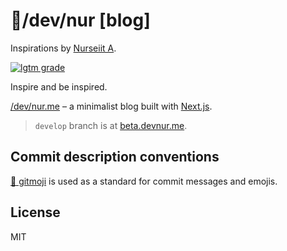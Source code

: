 # 🚁/dev/nur [blog]

Inspirations by [Nurseiit A](https://devnur.me/about).

[![lgtm grade][]][lgtm status]

Inspire and be inspired.

[/dev/nur.me](https://devnur.me) – a minimalist blog built with [Next.js](https://github.com/zeit/next.js).

> `develop` branch is at [beta.devnur.me](https://beta.devnur.me).

## Commit description conventions

[🐙 gitmoji](https://github.com/carloscuesta/gitmoji) is used as a standard for
commit messages and emojis.

## License

MIT

[lgtm grade]: https://img.shields.io/lgtm/grade/javascript/github/nurseiit/inspire
[lgtm status]: https://lgtm.com/projects/g/nurseiit/inspire/context:javascript
